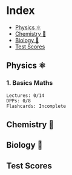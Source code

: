 # Index
+ [Physics ⚛️](##Physics⚛️)
+ [Chemistry 🧪](##Chemistry🧪)
+ [Biology 🧬](##Biology🧬)
+ [Test Scores](##TestScores)
## Physics ⚛️
### 1. Basics Maths
```
Lectures: 0/14
DPPs: 0/8
Flashcards: Incomplete
```
## Chemistry 🧪
## Biology 🧬
## Test Scores